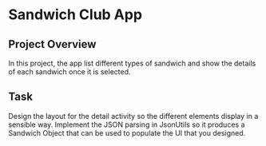 # Sandwich Club App

## Project Overview
In this project, the app list different types of sandwich and
show the details of each sandwich once it is selected.

## Task
Design the layout for the detail activity so the different elements
display in a sensible way. Implement the JSON parsing in JsonUtils so it
produces a Sandwich Object that can be used to populate the UI that you designed.
